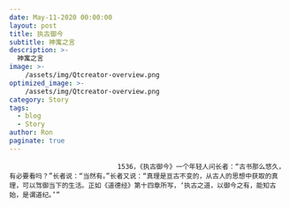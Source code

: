 ```yaml
---
date: May-11-2020 00:00:00
layout: post
title: 执古御今
subtitle: 神寓之言
description: >-
  神寓之言
image: >-
    /assets/img/Qtcreator-overview.png
optimized_image: >-
    /assets/img/Qtcreator-overview.png
category: Story
tags:
  - blog
  - Story
author: Ron
paginate: true
---
```


							　　1536，《执古御今》一个年轻人问长者：“古书那么悠久，有必要看吗？”长者说：“当然有。”长者又说：“真理是亘古不变的，从古人的思想中获取的真理，可以驾御当下的生活。正如《道德经》第十四章所写，‘执古之道，以御今之有，能知古始，是谓道纪。’”
							
							
						